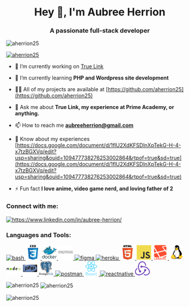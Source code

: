 
<h1 align="center">Hey 👋, I'm Aubree Herrion</h1>
<h3 align="center">A passionate full-stack developer</h3>

<p align="left"> <img src="https://komarev.com/ghpvc/?username=aherrion25&label=Profile%20views&color=0e75b6&style=flat" alt="aherrion25" /> </p>

<p align="left"> <a href="https://github.com/ryo-ma/github-profile-trophy"><img src="https://github-profile-trophy.vercel.app/?username=aherrion25" alt="aherrion25" /></a> </p>

- 🔭 I’m currently working on [True Link](https://github.com/aherrion25/true-link)

- 🌱 I’m currently learning **PHP and Wordpress site development**

- 👨‍💻 All of my projects are available at [https://github.com/aherrion25](https://github.com/aherrion25)

- 💬 Ask me about **True Link, my experience at Prime Academy, or anything.**

- 📫 How to reach me **aubreeherrion@gmail.com**

- 📄 Know about my experiences [https://docs.google.com/document/d/1flU2XdKFSDlnXpTekG-H-4-x7tzBGXVq/edit?usp=sharing&ouid=109477738276253002864&rtpof=true&sd=true](https://docs.google.com/document/d/1flU2XdKFSDlnXpTekG-H-4-x7tzBGXVq/edit?usp=sharing&ouid=109477738276253002864&rtpof=true&sd=true)

- ⚡ Fun fact **I love anime, video game nerd, and loving father of 2**

<h3 align="left">Connect with me:</h3>
<p align="left">
<a href="https://linkedin.com/in/https://www.linkedin.com/in/aubree-herrion/" target="blank"><img align="center" src="https://raw.githubusercontent.com/rahuldkjain/github-profile-readme-generator/master/src/images/icons/Social/linked-in-alt.svg" alt="https://www.linkedin.com/in/aubree-herrion/" height="30" width="40" /></a>
</p>

<h3 align="left">Languages and Tools:</h3>
<p align="left"> <a href="https://www.gnu.org/software/bash/" target="_blank" rel="noreferrer"> <img src="https://www.vectorlogo.zone/logos/gnu_bash/gnu_bash-icon.svg" alt="bash" width="40" height="40"/> </a> <a href="https://www.w3schools.com/css/" target="_blank" rel="noreferrer"> <img src="https://raw.githubusercontent.com/devicons/devicon/master/icons/css3/css3-original-wordmark.svg" alt="css3" width="40" height="40"/> </a> <a href="https://www.docker.com/" target="_blank" rel="noreferrer"> <img src="https://raw.githubusercontent.com/devicons/devicon/master/icons/docker/docker-original-wordmark.svg" alt="docker" width="40" height="40"/> </a> <a href="https://expressjs.com" target="_blank" rel="noreferrer"> <img src="https://raw.githubusercontent.com/devicons/devicon/master/icons/express/express-original-wordmark.svg" alt="express" width="40" height="40"/> </a> <a href="https://www.figma.com/" target="_blank" rel="noreferrer"> <img src="https://www.vectorlogo.zone/logos/figma/figma-icon.svg" alt="figma" width="40" height="40"/> </a> <a href="https://heroku.com" target="_blank" rel="noreferrer"> <img src="https://www.vectorlogo.zone/logos/heroku/heroku-icon.svg" alt="heroku" width="40" height="40"/> </a> <a href="https://www.w3.org/html/" target="_blank" rel="noreferrer"> <img src="https://raw.githubusercontent.com/devicons/devicon/master/icons/html5/html5-original-wordmark.svg" alt="html5" width="40" height="40"/> </a> <a href="https://developer.mozilla.org/en-US/docs/Web/JavaScript" target="_blank" rel="noreferrer"> <img src="https://raw.githubusercontent.com/devicons/devicon/master/icons/javascript/javascript-original.svg" alt="javascript" width="40" height="40"/> </a> <a href="https://laravel.com/" target="_blank" rel="noreferrer"> <img src="https://raw.githubusercontent.com/devicons/devicon/master/icons/laravel/laravel-plain-wordmark.svg" alt="laravel" width="40" height="40"/> </a> <a href="https://www.linux.org/" target="_blank" rel="noreferrer"> <img src="https://raw.githubusercontent.com/devicons/devicon/master/icons/linux/linux-original.svg" alt="linux" width="40" height="40"/> </a> <a href="https://nodejs.org" target="_blank" rel="noreferrer"> <img src="https://raw.githubusercontent.com/devicons/devicon/master/icons/nodejs/nodejs-original-wordmark.svg" alt="nodejs" width="40" height="40"/> </a> <a href="https://www.php.net" target="_blank" rel="noreferrer"> <img src="https://raw.githubusercontent.com/devicons/devicon/master/icons/php/php-original.svg" alt="php" width="40" height="40"/> </a> <a href="https://www.postgresql.org" target="_blank" rel="noreferrer"> <img src="https://raw.githubusercontent.com/devicons/devicon/master/icons/postgresql/postgresql-original-wordmark.svg" alt="postgresql" width="40" height="40"/> </a> <a href="https://postman.com" target="_blank" rel="noreferrer"> <img src="https://www.vectorlogo.zone/logos/getpostman/getpostman-icon.svg" alt="postman" width="40" height="40"/> </a> <a href="https://reactjs.org/" target="_blank" rel="noreferrer"> <img src="https://raw.githubusercontent.com/devicons/devicon/master/icons/react/react-original-wordmark.svg" alt="react" width="40" height="40"/> </a> <a href="https://reactnative.dev/" target="_blank" rel="noreferrer"> <img src="https://reactnative.dev/img/header_logo.svg" alt="reactnative" width="40" height="40"/> </a> <a href="https://redux.js.org" target="_blank" rel="noreferrer"> <img src="https://raw.githubusercontent.com/devicons/devicon/master/icons/redux/redux-original.svg" alt="redux" width="40" height="40"/> </a> </p>

<p><img align="left" src="https://github-readme-stats.vercel.app/api/top-langs?username=aherrion25&show_icons=true&locale=en&layout=compact" alt="aherrion25" /></p>

<p>&nbsp;<img align="center" src="https://github-readme-stats.vercel.app/api?username=aherrion25&show_icons=true&locale=en" alt="aherrion25" /></p>

<p><img align="center" src="https://github-readme-streak-stats.herokuapp.com/?user=aherrion25&" alt="aherrion25" /></p>
